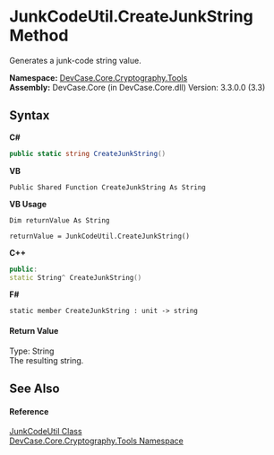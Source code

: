 # JunkCodeUtil.CreateJunkString Method 
 

Generates a junk-code string value.

**Namespace:**&nbsp;<a href="N_DevCase_Core_Cryptography_Tools">DevCase.Core.Cryptography.Tools</a><br />**Assembly:**&nbsp;DevCase.Core (in DevCase.Core.dll) Version: 3.3.0.0 (3.3)

## Syntax

**C#**<br />
``` C#
public static string CreateJunkString()
```

**VB**<br />
``` VB
Public Shared Function CreateJunkString As String
```

**VB Usage**<br />
``` VB Usage
Dim returnValue As String

returnValue = JunkCodeUtil.CreateJunkString()
```

**C++**<br />
``` C++
public:
static String^ CreateJunkString()
```

**F#**<br />
``` F#
static member CreateJunkString : unit -> string 

```


#### Return Value
Type: String<br />The resulting string.

## See Also


#### Reference
<a href="T_DevCase_Core_Cryptography_Tools_JunkCodeUtil">JunkCodeUtil Class</a><br /><a href="N_DevCase_Core_Cryptography_Tools">DevCase.Core.Cryptography.Tools Namespace</a><br />